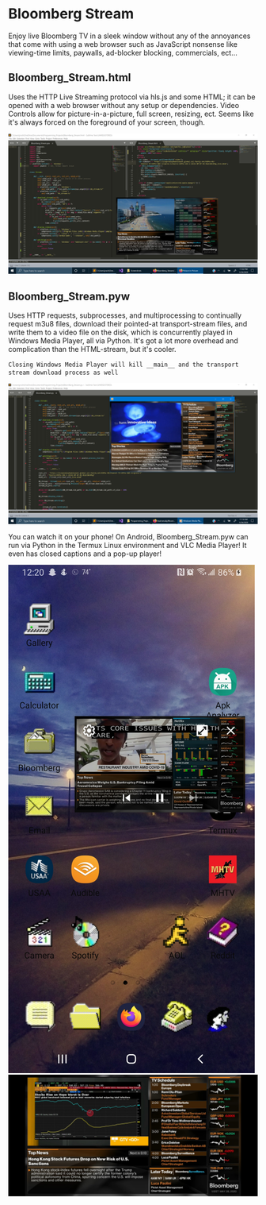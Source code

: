 # Bloomberg Stream

Enjoy live Bloomberg TV in a sleek window without any of the annoyances that come with using a web browser such as JavaScript nonsense like viewing-time limits, paywalls, ad-blocker blocking, commercials, ect...

## Bloomberg_Stream.html
Uses the HTTP Live Streaming protocol via hls.js and some HTML; it can be opened with a web browser without any setup or dependencies. Video Controls allow for picture-in-a-picture, full screen, resizing, ect. Seems like it's always forced on the foreground of your screen, though. 

![alt text](https://github.com/treatmesubj/Bloomberg_Stream/blob/master/Screenshot%20(33).png)


## Bloomberg_Stream.pyw
Uses HTTP requests, subprocesses, and multiprocessing to continually request m3u8 files, download their pointed-at transport-stream files, and write them to a video file on the disk, which is concurrently played in Windows Media Player, all via Python. It's got a lot more overhead and complication than the HTML-stream, but it's cooler. 
```
Closing Windows Media Player will kill __main__ and the transport stream download process as well
```

![alt text](https://github.com/treatmesubj/Bloomberg_Stream/blob/master/Screenshot%20(31).png)

You can watch it on your phone! On Android, Bloomberg_Stream.pyw can run via Python in the Termux Linux environment and VLC Media Player! It even has closed captions and a pop-up player!

![alt text](https://github.com/treatmesubj/Bloomberg_Stream/blob/master/android_bb.jpg)
![alt text](https://github.com/treatmesubj/Bloomberg_Stream/blob/master/termux_bb_stream.jpg)
